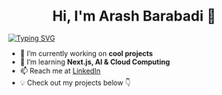 # <div align="center">Hi, I'm Arash Barabadi 👋 </div>   

[![Typing SVG](https://readme-typing-svg.demolab.com?font=Fira+Code&size=25&pause=1000&center=true&width=1000&lines=Autonomous+Engineer;Robotocist;Tech+Enthusiast)](https://git.io/typing-svg)

- 🔭 I’m currently working on **cool projects**  
- 🌱 I’m learning **Next.js, AI & Cloud Computing**  
- 📫 Reach me at [LinkedIn](https://linkedin.com/in/yourprofile)  
- 💡 Check out my projects below 👇 
